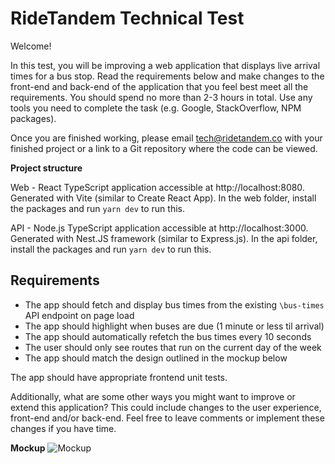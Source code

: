 # RideTandem Technical Test

Welcome!

In this test, you will be improving a web application that displays live arrival times for a bus stop. Read the requirements below and make changes to the front-end and back-end of the application that you feel best meet all the requirements. You should spend no more than 2-3 hours in total. Use any tools you need to complete the task (e.g. Google, StackOverflow, NPM packages).

Once you are finished working, please email tech@ridetandem.co with your finished project or a link to a Git repository where the code can be viewed.

**Project structure**

Web - React TypeScript application accessible at http://localhost:8080. Generated with Vite (similar to Create React App). In the web folder, install the packages and run `yarn dev` to run this.

API - Node.js TypeScript application accessible at http://localhost:3000. Generated with Nest.JS framework (similar to Express.js). In the api folder, install the packages and run `yarn dev` to run this.

## Requirements

- The app should fetch and display bus times from the existing `\bus-times` API endpoint on page load
- The app should highlight when buses are due (1 minute or less til arrival)
- The app should automatically refetch the bus times every 10 seconds
- The user should only see routes that run on the current day of the week
- The app should match the design outlined in the mockup below

The app should have appropriate frontend unit tests.

Additionally, what are some other ways you might want to improve or extend this application? This could include changes to the user experience, front-end and/or back-end. Feel free to leave comments or implement these changes if you have time.

**Mockup**
![Mockup](./mockup.png "Mockup")
